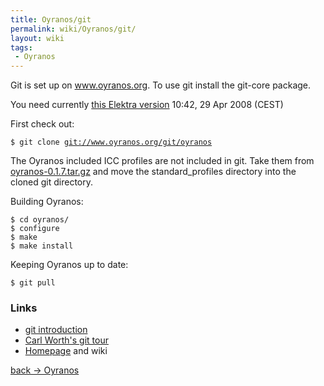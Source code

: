 ```yaml
---
title: Oyranos/git
permalink: wiki/Oyranos/git/
layout: wiki
tags:
 - Oyranos
---
```


Git is set up on www.oyranos.org. To use git install the git-core
package.

You need currently [this Elektra
version](http://www.markus-raab.org/ftp/elektra-0.7.0rc3.tar.gz) 10:42,
29 Apr 2008 (CEST)

First check out:

`$ git clone `[`git://www.oyranos.org/git/oyranos`](git://www.oyranos.org/git/oyranos)

The Oyranos included ICC profiles are not included in git. Take them
from
[oyranos-0.1.7.tar.gz](http://downloads.sourceforge.net/oyranos/oyranos-0.1.7.tar.gz)
and move the standard\_profiles directory into the cloned git directory.

Building Oyranos:

`$ cd oyranos/`  
`$ configure`  
`$ make`  
`$ make install`

Keeping Oyranos up to date:

`$ git pull`

### Links

-   [git
    introduction](http://www.kernel.org/pub/software/scm/git/docs/user-manual.html#git-quick-start)
-   [Carl Worth's git tour](http://cworth.org/hgbook-git/tour/)
-   [Homepage](http://git.or.cz/) and wiki

[back -&gt; Oyranos](/wiki/Oyranos "wikilink")
